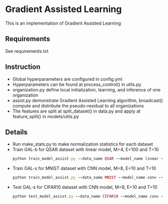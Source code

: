 # Gradient Assisted Learning
This is an implementation of Gradient Assisted Learning
 
## Requirements
See requirements.txt

## Instruction

 - Global hyperparameters are configured in config.yml
 - Hyperparameters can be found at process_control() in utils.py 
 - organization.py define local initialization, learning, and inference of one organization
 - assist.py demonstrate Gradient Assisted Learning algorithm, broadcast() compute and distribute the pseudo-residual to all organizations
 - The features are split at split_dataset() in data.py and apply at feature_split() in models/utils.py

## Details
 - Run make_stats.py to make normalization statistics for each dataset
 - Train GAL-b for QSAR dataset with linear model, M=4, E=100 and T=10
    ```ruby
    python train_model_assist.py --data_name QSAR --model_name linear --control_name 4_bag_100_10
    ```
 - Train GAL-s for MNIST dataset with CNN model, M=8, E=10 and T=10
    ```ruby
    python train_model_assist.py --data_name MNIST --model_name conv --control_name 8_stack_10_10
    ```
 - Test GAL-s for CIFAR10 dataset with CNN model, M=8, E=10 and T=10
    ```ruby
    python test_model_assist.py --data_name CIFAR10 --model_name conv --control_name 8_stack_10_10
    ```